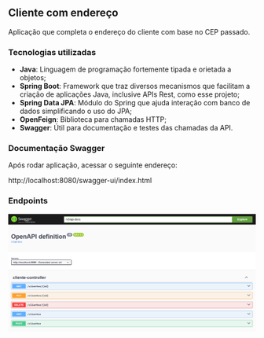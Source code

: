 ## Cliente com endereço

Aplicação que completa o endereço do cliente com base no CEP passado.

### Tecnologias utilizadas

- **Java**: Linguagem de programação fortemente tipada e orietada a objetos;
- **Spring Boot**: Framework que traz diversos mecanismos que facilitam a criação de aplicações Java, inclusive APIs Rest, como esse projeto;
- **Spring Data JPA**: Módulo do Spring que ajuda interação com banco de dados simplificando o uso do JPA;
- **OpenFeign**: Biblioteca para chamadas HTTP;
- **Swagger**: Útil para documentação e testes das chamadas da API.

### Documentação Swagger

Após rodar aplicação, acessar o seguinte endereço:

http://localhost:8080/swagger-ui/index.html


### Endpoints

![Swagge da aplicação](image.png)